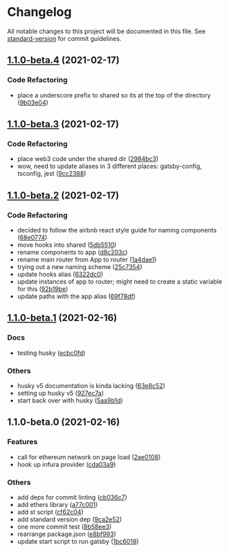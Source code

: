 # Changelog

All notable changes to this project will be documented in this file. See [standard-version](https://github.com/conventional-changelog/standard-version) for commit guidelines.

## [1.1.0-beta.4](https://github.com/gatsbyjs/gatsby-starter-default/compare/v1.1.0-beta.3...v1.1.0-beta.4) (2021-02-17)


### Code Refactoring

* place a underscore prefix to shared so its at the top of the directory ([9b03e04](https://github.com/gatsbyjs/gatsby-starter-default/commit/9b03e042a003ac4aadc245388c478ffc68648393))

## [1.1.0-beta.3](https://github.com/gatsbyjs/gatsby-starter-default/compare/v1.1.0-beta.2...v1.1.0-beta.3) (2021-02-17)


### Code Refactoring

* place web3 code under the shared dir ([2984bc3](https://github.com/gatsbyjs/gatsby-starter-default/commit/2984bc36485037514e89bbf7668e69e5fdfc450d))
* wow, need to update aliases in 3 different places: gatsby-config, tsconfig, jest ([9cc2388](https://github.com/gatsbyjs/gatsby-starter-default/commit/9cc2388c6701cb8d62be9413a7ec9f0ca9d95090))

## [1.1.0-beta.2](https://github.com/gatsbyjs/gatsby-starter-default/compare/v1.1.0-beta.1...v1.1.0-beta.2) (2021-02-17)


### Code Refactoring

* decided to follow the airbnb react style guide for naming components ([68e0774](https://github.com/gatsbyjs/gatsby-starter-default/commit/68e0774cdd67967d0590f036994441d9dba45f36))
* move hooks into shared ([5db5510](https://github.com/gatsbyjs/gatsby-starter-default/commit/5db5510eba7104e139c37c2fd04b7bee1e62e9f8))
* rename components to app ([d8c203c](https://github.com/gatsbyjs/gatsby-starter-default/commit/d8c203cb45e767a2a5910d2bf4ab0f5a54d6ee97))
* rename main router from App to router ([1a4dae1](https://github.com/gatsbyjs/gatsby-starter-default/commit/1a4dae10b14f4a5d1b49e8e409b8f4622d68b712))
* trying out a new naming scheme ([25c7354](https://github.com/gatsbyjs/gatsby-starter-default/commit/25c73546de04814ce4a85bfde35537ac68986723))
* update hooks alias ([6322dc0](https://github.com/gatsbyjs/gatsby-starter-default/commit/6322dc056ebc9b562f77230ae2af654b9c3b65a5))
* update instances of app to router; might need to create a static variable for this ([92b19be](https://github.com/gatsbyjs/gatsby-starter-default/commit/92b19be11bf9a1a3e39fc3d6d5c0afcc76a02940))
* update paths with the app alias ([69f78df](https://github.com/gatsbyjs/gatsby-starter-default/commit/69f78df510dee5a738b2c5a6ae97c59e68f06933))

## [1.1.0-beta.1](https://github.com/gatsbyjs/gatsby-starter-default/compare/v1.1.0-beta.0...v1.1.0-beta.1) (2021-02-16)


### Docs

* testing husky ([ecbc0fd](https://github.com/gatsbyjs/gatsby-starter-default/commit/ecbc0fd2db0d5aad9d1fac9efb323d5c353abd89))


### Others

* husky v5 documentation is kinda lacking ([63e8c52](https://github.com/gatsbyjs/gatsby-starter-default/commit/63e8c5211b0856c0fdb1ced915da58ba1ad73451))
* setting up husky v5 ([927ec7a](https://github.com/gatsbyjs/gatsby-starter-default/commit/927ec7a78f2620f82940da239a4ceeabb38ad05e))
* start back over with husky ([5aa9b1d](https://github.com/gatsbyjs/gatsby-starter-default/commit/5aa9b1dbca97fc4e67ffc5818465a41b9e24d581))

## 1.1.0-beta.0 (2021-02-16)


### Features

* call for ethereum network on page load ([2ae0108](https://github.com/gatsbyjs/gatsby-starter-default/commit/2ae010878f60b6b3aa5f21bac69e52913554d2ac))
* hook up infura provider ([cda03a9](https://github.com/gatsbyjs/gatsby-starter-default/commit/cda03a9de61f7f7b9c67d43c2020a3de0cbad9e1))


### Others

* add deps for commit linting ([cb036c7](https://github.com/gatsbyjs/gatsby-starter-default/commit/cb036c73ccc27dfba1247616b6c93f99c2d897d2))
* add ethers library ([a77c001](https://github.com/gatsbyjs/gatsby-starter-default/commit/a77c001a773b6fc7911e475332a983665cd96dbd))
* add st script ([cf62c04](https://github.com/gatsbyjs/gatsby-starter-default/commit/cf62c0470385fcd9cd2b11142e6c29cb6da1aa3a))
* add standard version dep ([9ca2e52](https://github.com/gatsbyjs/gatsby-starter-default/commit/9ca2e52e2b2d917b8cb16644b4068b31e1ea1817))
* one more commit test ([8b58ee3](https://github.com/gatsbyjs/gatsby-starter-default/commit/8b58ee3f0228ad223a8c8860b9fa149f05232141))
* rearrange package.json ([e8bf993](https://github.com/gatsbyjs/gatsby-starter-default/commit/e8bf99390b9a07496148c00b22f3233cd4f2d0df))
* update start script to run gatsby ([1bc6018](https://github.com/gatsbyjs/gatsby-starter-default/commit/1bc60185720714ee4b1c54ab23a0d363ad1b44b6))
